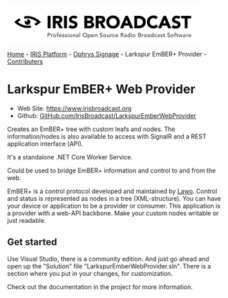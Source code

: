 ![IRIS Broadcast](../logo-iris.png)

[Home](../README.md) - [IRIS Platform](../README_IRIS.md) - [Ophrys Signage](../ophrys/README.md) - Larkspur EmBER+ Provider - [Contributers](../README_CONTRIBUTERS.md)

# Larkspur EmBER+ Web Provider

* Web Site: https://www.irisbroadcast.org
* Github: [GitHub.com/IrisBroadcast/LarkspurEmberWebProvider](https://github.com/IrisBroadcast/LarkspurEmberWebProvider)

Creates an EmBER+ tree with custom leafs and nodes. The information/nodes
is also available to access with SignalR and a REST application interface (API).

It's a standalone .NET Core Worker Service.

Could be used to bridge EmBER+ information and control to and from the web.

EmBER+ is a control protocol developed and maintained by [Lawo](https://github.com/Lawo).
Control and status is represented as nodes in a tree (XML-structure). You can
have your device or application to be a provider or consumer. This application
is a provider with a web-API backbone. Make your custom nodes writable or just readable.

## Get started
Use Visual Studio, there is a community edition. And just go ahead and open up the "Solution" file "LarkspurEmberWebProvider.sln". There is a section where you put in your changes, for customization.

Check out the documentation in the project for more information.
